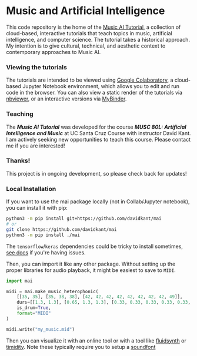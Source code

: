# Music and Artificial Intelligence

This code repository is the home of the [Music AI Tutorial](http://davidkantportfolio.com/music-ai-tutorial/), a collection of cloud-based, interactive tutorials that teach topics in music, artificial intelligence, and computer science. The tutorial takes a historical approach. My intention is to give cultural, technical, and aesthetic context to contemporary approaches to Music AI.

### Viewing the tutorials

The tutorials are intended to be viewed using [Google Colaboratory](https://drive.google.com/drive/folders/11KtF1-QpE-qKRA2LWVIf2bdA_a9Afn49), a cloud-based Jupyter Notebook environment, which allows you to edit and run code in the browser. You can also view a static render of the tutorials via [nbviewer](https://nbviewer.jupyter.org/github/davidkant/mai/tree/master/tutorial/), or an interactive versions via [MyBinder](https://mybinder.org/v2/gh/davidkant/mai/master). 

### Teaching

The ***Music AI Tutorial*** was developed for the course ***MUSC 80L: Artificial Intelligence and Music*** at UC Santa Cruz Course with instructor David Kant. I am actively seeking new opportunities to teach this course. Please contact me if you are interested!

### Thanks!
This project is in ongoing development, so please check back for updates!

### Local Installation

If you want to use the mai package locally (not in Collab/Jupyter notebook), you can install it with pip:

```bash
python3 -m pip install git+https://github.com/davidkant/mai
# or
git clone https://github.com/davidkant/mai
python3 -m pip install ./mai
```

The `tensorflow`/`keras` dependencies could be tricky to install sometimes, [see docs](https://www.tensorflow.org/install/pip) if you're having issues.

Then, you can import it like any other package. Without setting up the proper libraries for audio playback, it might be easiest to save to `MIDI`.

```python
import mai

midi = mai.make_music_heterophonic(
    [[35, 35], [35, 38, 38], [42, 42, 42, 42, 42, 42, 42, 42, 49]],
    durs=[[1.3, 1.3], [0.65, 1.3, 1.3], [0.33, 0.33, 0.33, 0.33, 0.33, 0.33, 0.33, 0.33, 1.95]],
    is_drum=True,
    format="MIDI"
)

midi.write("my_music.mid")
```

Then you can visualize it with an online tool or with a tool like [fluidsynth](https://www.fluidsynth.org/) or [timidity](https://timidity.sourceforge.net/). Note these typically require you to setup a [soundfont](https://en.wikipedia.org/wiki/SoundFont)
